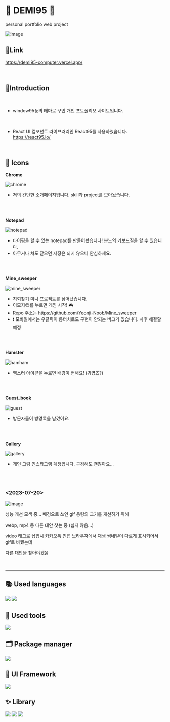 # 💾 DEMI95 💾

personal portfolio web project 

![image](https://github.com/Yeonji-Noob/my-portfolio-web/assets/121682565/480392ee-7e28-4107-905d-efb1bb5e564a)


## :link:Link

https://demi95-computer.vercel.app/

<br/>

## :triangular_flag_on_post:Introduction

<br/>

+ window95풍의 테마로 꾸민 개인 포트폴리오 사이트입니다.

<br/>

+ React UI 컴포넌트 라이브러리인 React95를 사용하였습니다.
  https://react95.io/

<br/>



## 🐹 Icons

**Chrome** 

![chrome](https://github.com/Yeonji-Noob/my-portfolio-web/assets/121682565/dc9c848d-1b7c-49c2-a9a2-4ffc39c4377a)

* 저의 간단한 소개페이지입니다. skill과 project를 모아놨습니다.

<br></br>

**Notepad** 

![notepad](https://github.com/Yeonji-Noob/my-portfolio-web/assets/121682565/80de1e72-0a67-4c79-a126-4590907533d7)

* 타이핑을 할 수 있는 notepad를 만들어놨습니다! 분노의 키보드질을 할 수 있습니다.
* 아무거나 쳐도 닫으면 저장은 되지 않으니 안심하세요.


<br></br>

**Mine_sweeper** 

![mine_sweeper](https://github.com/Yeonji-Noob/my-portfolio-web/assets/121682565/a8a3ed16-42d4-4534-bd8e-07abe04194c1)

* 지뢰찾기 미니 프로젝트를 심어놨습니다.
* 이모지😊를 누르면 게임 시작! 🎮
* Repo 주소는 https://github.com/Yeonji-Noob/Mine_sweeper
* ❗ 모바일에서는 우클릭이 롱터치로도 구현이 안되는 버그가 있습니다. 차후 해결할 예정


<br></br>

**Hamster** 

![hamham](https://github.com/Yeonji-Noob/my-portfolio-web/assets/121682565/543e0f78-4f01-4559-bfd2-fc6d7bbe9120)

* 햄스터 아이콘을 누르면 배경이 변해요! (귀엽죠?)


<br></br>

**Guest_book** 

![guest](https://github.com/Yeonji-Noob/my-portfolio-web/assets/121682565/094d418a-ce61-403c-9725-fcb5f85d1996)

* 방문자들이 방명록을 남겼어요.


<br></br>

**Gallery** 

![gallery](https://github.com/Yeonji-Noob/my-portfolio-web/assets/121682565/04d3aa2a-9a3c-48e3-82b1-ddaa2e63a16d)

* 개인 그림 인스타그램 계정입니다. 구경해도 괜찮아요...


<br></br>


### <2023-07-20>

![image](https://github.com/Yeonji-Noob/my-portfolio-web/assets/121682565/3ef39d32-438f-4355-ad6a-36f9d6300d49)

성능 개선 모색 중...
배경으로 쓰인 gif 용량의 크기를 개선하기 위해 

webp, mp4 등 다른 대안 찾는 중 (쉽지 않음...)

video 태그로 삽입시 
카카오톡 인앱 브라우저에서 재생 썸네일이 다르게 표시되어서 gif로 바꿨는데

다른 대안을 찾아야겠음

<br/>

---

## 📚 Used languages
<p>
<img src="https://img.shields.io/badge/styledcomponents-DB7093?style=for-the-badge&logo=styledcomponents&logoColor=white"/>
<img src="https://img.shields.io/badge/Typescript-3178C6?style=for-the-badge&logo=typescript&logoColor=white"/>
</p>

## 🧰 Used tools
<p>
<img src="https://img.shields.io/badge/VScode-007ACC?style=for-the-badge&logo=visualstudiocode&logoColor=white"/>
</p>

## 🗂 Package manager
<p>
<img src="https://img.shields.io/badge/yarn-2C8EBB?style=for-the-badge&logo=yarn&logoColor=white"/>
</p>

## :tulip: UI Framework

<p>
<img src="https://img.shields.io/badge/react95-909090?style=for-the-badge&logo=react&logoColor=white"/>
</p>

## ✨ Library
<p>
<img src="https://img.shields.io/badge/react-61DAFB?style=for-the-badge&logo=react&logoColor=white"/>
<img src="https://img.shields.io/badge/createreactapp-09D3AC?style=for-the-badge&logo=createreactapp&logoColor=white"/>
<img src="https://img.shields.io/badge/Reactdraggable-35BDB2?style=for-the-badge&logo=React&logoColor=white"/>
  
</p>
